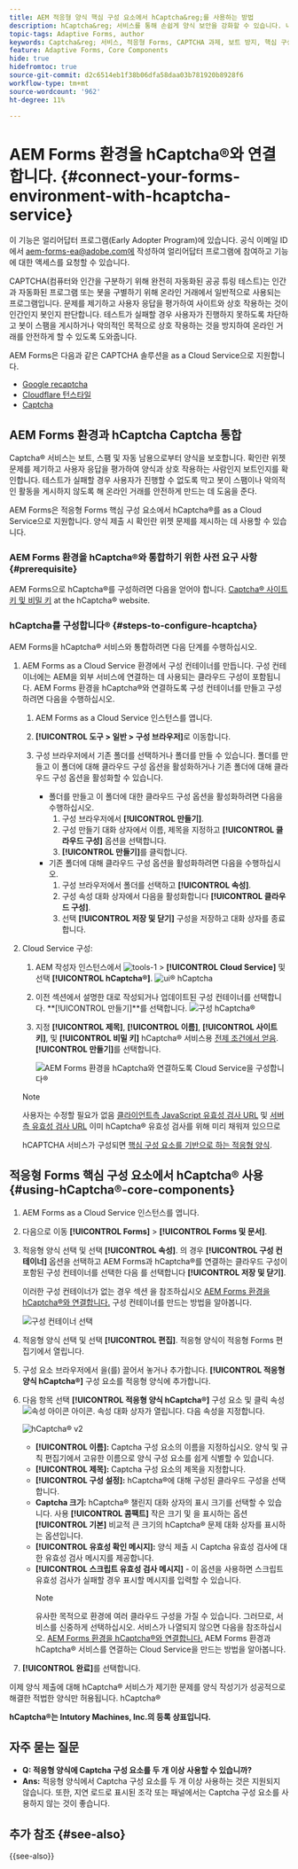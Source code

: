 ```yaml
---
title: AEM 적응형 양식 핵심 구성 요소에서 hCaptcha&reg;를 사용하는 방법
description: hCaptcha&reg; 서비스를 통해 손쉽게 양식 보안을 강화할 수 있습니다. 내부의 단계별 가이드!
topic-tags: Adaptive Forms, author
keywords: Captcha&reg; 서비스, 적응형 Forms, CAPTCHA 과제, 보트 방지, 핵심 구성 요소, 양식 제출 보안, 양식 스팸 방지
feature: Adaptive Forms, Core Components
hide: true
hidefromtoc: true
source-git-commit: d2c6514eb1f38b06dfa58daa03b781920b8928f6
workflow-type: tm+mt
source-wordcount: '962'
ht-degree: 11%

---
```


# AEM Forms 환경을 hCaptcha®와 연결합니다. {#connect-your-forms-environment-with-hcaptcha-service}

<span class="preview"> 이 기능은 얼리어답터 프로그램(Early Adopter Program)에 있습니다. 공식 이메일 ID에서 aem-forms-ea@adobe.com에 작성하여 얼리어답터 프로그램에 참여하고 기능에 대한 액세스를 요청할 수 있습니다. </span>

CAPTCHA(컴퓨터와 인간을 구분하기 위해 완전히 자동화된 공공 튜링 테스트)는 인간과 자동화된 프로그램 또는 봇을 구별하기 위해 온라인 거래에서 일반적으로 사용되는 프로그램입니다. 문제를 제기하고 사용자 응답을 평가하여 사이트와 상호 작용하는 것이 인간인지 봇인지 판단합니다. 테스트가 실패할 경우 사용자가 진행하지 못하도록 차단하고 봇이 스팸을 게시하거나 악의적인 목적으로 상호 작용하는 것을 방지하여 온라인 거래를 안전하게 할 수 있도록 도와줍니다.

AEM Forms은 다음과 같은 CAPTCHA 솔루션을 as a Cloud Service으로 지원합니다.

* [Google recaptcha](/help/forms/captcha-adaptive-forms-core-components.md)
* [Cloudflare 턴스타일](/help/forms/integrate-adaptive-forms-turnstile-core-components.md)
* [Captcha](/help/forms/integrate-adaptive-forms-hcaptcha-core-components.md)

## AEM Forms 환경과 hCaptcha Captcha 통합

Captcha® 서비스는 보트, 스팸 및 자동 남용으로부터 양식을 보호합니다. 확인란 위젯 문제를 제기하고 사용자 응답을 평가하여 양식과 상호 작용하는 사람인지 보트인지를 확인합니다. 테스트가 실패할 경우 사용자가 진행할 수 없도록 막고 봇이 스팸이나 악의적인 활동을 게시하지 않도록 해 온라인 거래를 안전하게 만드는 데 도움을 준다.

AEM Forms은 적응형 Forms 핵심 구성 요소에서 hCaptcha®를 as a Cloud Service으로 지원합니다. 양식 제출 시 확인란 위젯 문제를 제시하는 데 사용할 수 있습니다.

<!-- ![hCaptcha&reg;](assets/hCaptcha&reg;-challenge.png)-->


### AEM Forms 환경을 hCaptcha®와 통합하기 위한 사전 요구 사항 {#prerequisite}

AEM Forms으로 hCaptcha®를 구성하려면 다음을 얻어야 합니다. [Captcha® 사이트 키 및 비밀 키](https://docs.hcaptcha.com/switch/#get-your-hcaptcha-sitekey-and-secret-key) at the hCaptcha® website.

### hCaptcha를 구성합니다® {#steps-to-configure-hcaptcha}

AEM Forms을 hCaptcha® 서비스와 통합하려면 다음 단계를 수행하십시오.

1. AEM Forms as a Cloud Service 환경에서 구성 컨테이너를 만듭니다. 구성 컨테이너에는 AEM을 외부 서비스에 연결하는 데 사용되는 클라우드 구성이 포함됩니다. AEM Forms 환경을 hCaptcha®와 연결하도록 구성 컨테이너를 만들고 구성하려면 다음을 수행하십시오.
   1. AEM Forms as a Cloud Service 인스턴스를 엽니다.
   1. **[!UICONTROL 도구 > 일반 > 구성 브라우저]**&#x200B;로 이동합니다.
   1. 구성 브라우저에서 기존 폴더를 선택하거나 폴더를 만들 수 있습니다. 폴더를 만들고 이 폴더에 대해 클라우드 구성 옵션을 활성화하거나 기존 폴더에 대해 클라우드 구성 옵션을 활성화할 수 있습니다.

      * 폴더를 만들고 이 폴더에 대한 클라우드 구성 옵션을 활성화하려면 다음을 수행하십시오.
         1. 구성 브라우저에서 **[!UICONTROL 만들기]**.
         1. 구성 만들기 대화 상자에서 이름, 제목을 지정하고 **[!UICONTROL 클라우드 구성]** 옵션을 선택합니다.
         1. **[!UICONTROL 만들기]**&#x200B;를 클릭합니다.
      * 기존 폴더에 대해 클라우드 구성 옵션을 활성화하려면 다음을 수행하십시오.
         1. 구성 브라우저에서 폴더를 선택하고 **[!UICONTROL 속성]**.
         1. 구성 속성 대화 상자에서 다음을 활성화합니다 **[!UICONTROL 클라우드 구성]**.
         1. 선택 **[!UICONTROL 저장 및 닫기]** 구성을 저장하고 대화 상자를 종료합니다.

1. Cloud Service 구성:
   1. AEM 작성자 인스턴스에서 ![tools-1](assets/tools-1.png) > **[!UICONTROL Cloud Service]** 및 선택 **[!UICONTROL hCaptcha®]**.
      ![ui® hCaptcha](assets/hcaptcha-in-ui.png)
   1. 이전 섹션에서 설명한 대로 작성되거나 업데이트된 구성 컨테이너를 선택합니다. **[!UICONTROL 만들기]**를 선택합니다.
      ![구성 hCaptcha®](assets/config-hcaptcha.png)
   1. 지정 **[!UICONTROL 제목]**, **[!UICONTROL 이름]**, **[!UICONTROL 사이트 키]**, 및 **[!UICONTROL 비밀 키]** hCaptcha® 서비스용 [전제 조건에서 얻음](#prerequisite). **[!UICONTROL 만들기]**&#x200B;를 선택합니다.

      ![AEM Forms 환경을 hCaptcha와 연결하도록 Cloud Service을 구성합니다®](assets/create-hcaptcha-config.png)

   >[!NOTE]
   > 사용자는 수정할 필요가 없음 [클라이언트측 JavaScript 유효성 검사 URL](https://docs.hcaptcha.com/#add-the-hcaptcha-widget-to-your-webpage) 및 [서버측 유효성 검사 URL](https://docs.hcaptcha.com/#verify-the-user-response-server-side) 이미 hCaptcha® 유효성 검사를 위해 미리 채워져 있으므로

   hCAPTCHA 서비스가 구성되면 [핵심 구성 요소를 기반으로 하는 적응형 양식](https://experienceleague.adobe.com/en/docs/experience-manager-core-components/using/adaptive-forms/introduction).

## 적응형 Forms 핵심 구성 요소에서 hCaptcha® 사용 {#using-hCaptcha®-core-components}

1. AEM Forms as a Cloud Service 인스턴스를 엽니다.
1. 다음으로 이동 **[!UICONTROL Forms]** > **[!UICONTROL Forms 및 문서]**.
1. 적응형 양식 선택 및 선택 **[!UICONTROL 속성]**. 의 경우 **[!UICONTROL 구성 컨테이너]** 옵션을 선택하고 AEM Forms과 hCaptcha®를 연결하는 클라우드 구성이 포함된 구성 컨테이너를 선택한 다음 를 선택합니다 **[!UICONTROL 저장 및 닫기]**.

   이러한 구성 컨테이너가 없는 경우 섹션 을 참조하십시오 [AEM Forms 환경을 hCaptcha®와 연결합니다.](#connect-your-forms-environment-with-hcaptcha-service) 구성 컨테이너를 만드는 방법을 알아봅니다.

   ![구성 컨테이너 선택](/help/forms/assets/captcha-properties.png)

1. 적응형 양식 선택 및 선택 **[!UICONTROL 편집]**. 적응형 양식이 적응형 Forms 편집기에서 열립니다.
1. 구성 요소 브라우저에서 을(를) 끌어서 놓거나 추가합니다. **[!UICONTROL 적응형 양식 hCaptcha®]** 구성 요소를 적응형 양식에 추가합니다.
1. 다음 항목 선택 **[!UICONTROL 적응형 양식 hCaptcha®]** 구성 요소 및 클릭 속성 ![속성 아이콘](assets/configure-icon.svg) 아이콘. 속성 대화 상자가 열립니다. 다음 속성을 지정합니다.

   ![hCaptcha® v2](assets/config-hcaptcha-v2.png)

   * **[!UICONTROL 이름]:** Captcha 구성 요소의 이름을 지정하십시오. 양식 및 규칙 편집기에서 고유한 이름으로 양식 구성 요소를 쉽게 식별할 수 있습니다.
   * **[!UICONTROL 제목]:** Captcha 구성 요소의 제목을 지정합니다.
   * **[!UICONTROL 구성 설정]:** hCaptcha®에 대해 구성된 클라우드 구성을 선택합니다.
   * **Captcha 크기:** hCaptcha® 챌린지 대화 상자의 표시 크기를 선택할 수 있습니다. 사용 **[!UICONTROL 콤팩트]** 작은 크기 및 을 표시하는 옵션 **[!UICONTROL 기본]** 비교적 큰 크기의 hCaptcha® 문제 대화 상자를 표시하는 옵션입니다.<!-- or **[!UICONTROL Invisible]** to validate hCaptcha&reg; without explicitly rendering the checkbox widget on the user interface. -->
   * **[!UICONTROL 유효성 확인 메시지]:** 양식 제출 시 Captcha 유효성 검사에 대한 유효성 검사 메시지를 제공합니다.
   * **[!UICONTROL 스크립트 유효성 검사 메시지]** - 이 옵션을 사용하면 스크립트 유효성 검사가 실패할 경우 표시할 메시지를 입력할 수 있습니다.
     >[!NOTE]
     >유사한 목적으로 환경에 여러 클라우드 구성을 가질 수 있습니다. 그러므로, 서비스를 신중하게 선택하십시오. 서비스가 나열되지 않으면 다음을 참조하십시오. [AEM Forms 환경을 hCaptcha®와 연결합니다.](#connect-your-forms-environment-with-hcaptcha-service) AEM Forms 환경과 hCaptcha® 서비스를 연결하는 Cloud Service을 만드는 방법을 알아봅니다.
     <!--* **Error Message:** Provide the error message to display to the user when the Captcha submission fails.-->

1. **[!UICONTROL 완료]**&#x200B;를 선택합니다.


이제 양식 제출에 대해 hCaptcha® 서비스가 제기한 문제를 양식 작성기가 성공적으로 해결한 적법한 양식만 허용됩니다. hCaptcha®

**hCaptcha®는 Intutory Machines, Inc.의 등록 상표입니다.**


## 자주 묻는 질문

* **Q: 적응형 양식에 Captcha 구성 요소를 두 개 이상 사용할 수 있습니까?**
* **Ans:** 적응형 양식에서 Captcha 구성 요소를 두 개 이상 사용하는 것은 지원되지 않습니다. 또한, 지연 로드로 표시된 조각 또는 패널에서는 Captcha 구성 요소를 사용하지 않는 것이 좋습니다.

## 추가 참조 {#see-also}

{{see-also}}
